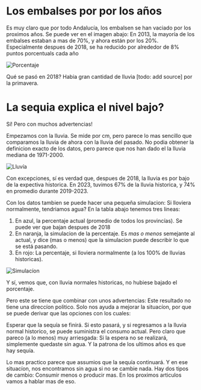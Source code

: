 # Los embalses por por los años

Es muy claro que por todo Andalucía, los embalsen se han vaciado por los proximos años. Se puede ver en el imagen abajo: En 2013, la mayoría de los embalses estaban a mas de 70%, y ahora están por los 20%. Especialmente despues de 2018, se ha reducido por alrededor de 8% puntos porcentuals cada año

![Porcentaje](https://publicappsanywhere.s3.eu-west-3.amazonaws.com/images/storage_over_time.png)

Qué se pasó en 2018? Habia gran cantidad de lluvia [todo: add source] por la primavera.

# La sequia explica el nivel bajo? 

Sí! Pero con muchos advertencias!

Empezamos con la lluvia. Se mide por cm, pero parece lo mas sencillo que comparamos la lluvia de ahora con la lluvia del pasado. No podia obtener la definicion exacto de los datos, pero parece que nos han dado el la lluvia mediana de 1971-2000.

![Lluvía](https://publicappsanywhere.s3.eu-west-3.amazonaws.com/images/rain_over_time.png)


Con excepciones, sí es verdad que, despues de 2018, la lluvia es por bajo de la expectiva historica. En 2023, tuvimos 67% de la lluvia historica, y 74% en promedio durante 2019-2023.

Con los datos tambien se puede hacer una pequeña simulacion: Si lloviera normalmente, tendriamos agua? En la tabla abajo tenemos tres lineas:

1. En azul, la percentaje actual (promedio de todos los provincías). Se puede ver que bajan despues de 2018
2. En naranja, la simulacion de la percentaje. Es *mas o menos* semejante al actual, y dice (mas o menos) que la simulacion puede describir lo que se está pasando.
3. En rojo: La percentaje, si lloviera normalmente (a los 100% de lluvias historicas).

![Simulacíon](https://publicappsanywhere.s3.eu-west-3.amazonaws.com/images/simulation.png)

Y sí, vemos que, con lluvia normales historicas, no hubiese bajado el porcentaje.

Pero este se tiene que combinar con unos advertencias: Este resultado no tiene una direccíon politico. Solo nos ayuda a mejorar la situacíon, por que se puede derivar que las opciones con los cuales:

Esperar que la sequía se finirá. Si esto pasará, y si regresamos a la lluvia normal historico, se puede suministra el consumo actual. Pero claro que pareco (a lo menos) muy arriesgada: Si la espera no se realizará, simplemente quedaste sin agua. Y la patrona de los ultimos años es que hay sequía.

Lo mas practico parece que assumios que la sequía continuará. Y en ese situacíon, nos encontramos sin agua si no se cambie nada. Hay dos tipos de cambio: Consumir menos o producir mas. En los proximos articulos vamos a hablar mas de eso.






